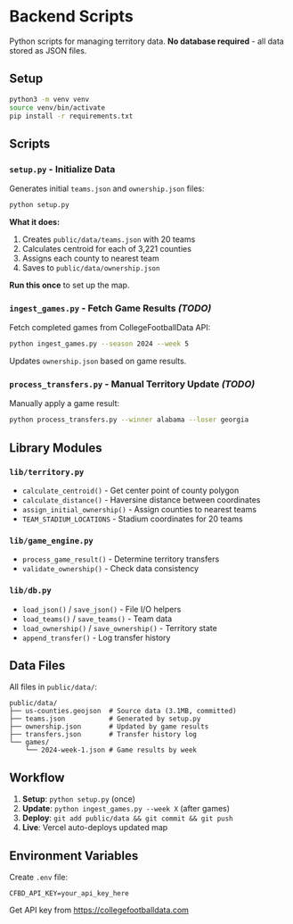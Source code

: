 # Backend Scripts

Python scripts for managing territory data. **No database required** - all data stored as JSON files.

## Setup

```bash
python3 -m venv venv
source venv/bin/activate
pip install -r requirements.txt
```

## Scripts

### `setup.py` - Initialize Data

Generates initial `teams.json` and `ownership.json` files:

```bash
python setup.py
```

**What it does:**
1. Creates `public/data/teams.json` with 20 teams
2. Calculates centroid for each of 3,221 counties
3. Assigns each county to nearest team
4. Saves to `public/data/ownership.json`

**Run this once** to set up the map.

### `ingest_games.py` - Fetch Game Results *(TODO)*

Fetch completed games from CollegeFootballData API:

```bash
python ingest_games.py --season 2024 --week 5
```

Updates `ownership.json` based on game results.

### `process_transfers.py` - Manual Territory Update *(TODO)*

Manually apply a game result:

```bash
python process_transfers.py --winner alabama --loser georgia
```

## Library Modules

### `lib/territory.py`
- `calculate_centroid()` - Get center point of county polygon
- `calculate_distance()` - Haversine distance between coordinates
- `assign_initial_ownership()` - Assign counties to nearest teams
- `TEAM_STADIUM_LOCATIONS` - Stadium coordinates for 20 teams

### `lib/game_engine.py`
- `process_game_result()` - Determine territory transfers
- `validate_ownership()` - Check data consistency

### `lib/db.py`
- `load_json()` / `save_json()` - File I/O helpers
- `load_teams()` / `save_teams()` - Team data
- `load_ownership()` / `save_ownership()` - Territory state
- `append_transfer()` - Log transfer history

## Data Files

All files in `public/data/`:

```
public/data/
├── us-counties.geojson  # Source data (3.1MB, committed)
├── teams.json           # Generated by setup.py
├── ownership.json       # Updated by game results
├── transfers.json       # Transfer history log
└── games/
    └── 2024-week-1.json # Game results by week
```

## Workflow

1. **Setup**: `python setup.py` (once)
2. **Update**: `python ingest_games.py --week X` (after games)
3. **Deploy**: `git add public/data && git commit && git push`
4. **Live**: Vercel auto-deploys updated map

## Environment Variables

Create `.env` file:

```
CFBD_API_KEY=your_api_key_here
```

Get API key from https://collegefootballdata.com
